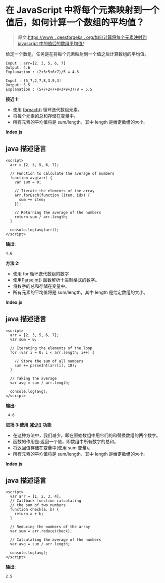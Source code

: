 # 在 JavaScript 中将每个元素映射到一个值后，如何计算一个数组的平均值？

> 原文:[https://www . geesforgeks . org/如何计算将每个元素映射到 javascript 中的值后的数组平均值/](https://www.geeksforgeeks.org/how-to-compute-the-average-of-an-array-after-mapping-each-element-to-a-value-in-javascript/)

给定一个数组，任务是在将每个元素映射到一个值之后计算数组的平均值。

```
Input : arr=[2, 3, 5, 6, 7]
Output: 4.6
Explanation : (2+3+5+6+7)/5 = 4.6 

Input : [5,7,2,7,8,3,9,3]
Output: 5.5
Explanation : (5+7+2+7+8+3+9+3)/8 = 5.5 
```

**接近 1:**

*   使用 [foreach()](https://www.geeksforgeeks.org/javascript-array-foreach-method/) 循环迭代数组元素。
*   将每个元素的总和存储在变量中。
*   所有元素的平均值将是 sum/length，其中 length 是给定数组的大小。

**Index.js**

## java 描述语言

```
<script>
  arr = [2, 3, 5, 6, 7];

  // Function to calculate the average of numbers
  function avg(arr) {
    var sum = 0;

    // Iterate the elements of the array
    arr.forEach(function (item, idx) {
      sum += item;
    });

    // Returning the average of the numbers
    return sum / arr.length;
  }

  console.log(avg(arr));
</script>
```

**输出:**

```
4.6
```

**方法 2:**

*   使用 for 循环迭代数组的数字
*   使用[ParseInt()](https://www.geeksforgeeks.org/what-is-the-difference-between-parseint-and-number/) 函数解析十进制格式的数字。
*   将数字的总和存储在变量中。
*   所有元素的平均值将是 sum/length，其中 length 是给定数组的大小。

**Index.js**

## java 描述语言

```
<script>
  arr = [2, 3, 5, 6, 7];
  var sum = 0;

  // Iterating the elements of the loop
  for (var i = 0; i < arr.length; i++) {

    // Store the sum of all numbers
    sum += parseInt(arr[i], 10);
  }

  // Taking the average
  var avg = sum / arr.length;

  console.log(avg);
</script>
```

**输出:**

```
 4.6
```

**进场 3:使用** [**减少()**](https://www.geeksforgeeks.org/javascript-typedarray-reduce-with-examples/#:~:text=reduce()%20is%20an%20inbuilt,right%20into%20a%20single%20value.&text=previousValue%3A%20It%20is%20the%20previously,being%20processed%20in%20the%20typedArray.) **功能**

*   在这种方法中，我们减少，即在原始数组中用它们的和替换数组的两个数字。
*   函数的作用是:返回一个值，即数组中所有数字的总和。
*   将返回值存储在变量中(使用 sum 变量)。
*   所有元素的平均值将是 sum/length，其中 length 是给定数组的大小。

**Index.js**

## java 描述语言

```
<script>
  var arr = [1, 2, 3, 4];
  // Callback function calculating
  // the sum of two numbers
  function check(a, b) {
    return a + b;
  }

  // Reducing the numbers of the array
  var sum = arr.reduce(check);

  // Calculating the average of the numbers
  var avg = sum / arr.length;

  console.log(avg);
</script>
```

**输出:**

```
2.5
```